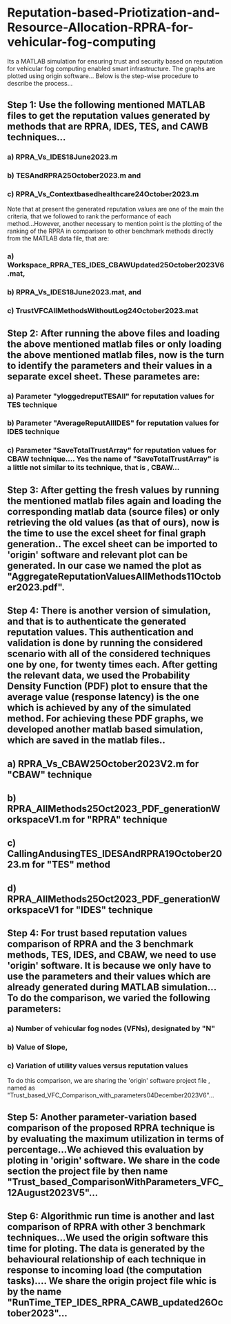 # Reputation-based-Priotization-and-Resource-Allocation-RPRA-for-vehicular-fog-computing
Its a MATLAB simulation for ensuring trust and security based on reputation for vehicular fog computing enabled smart infrastructure.
The graphs are plotted using origin software... Below is the step-wise procedure to describe the process...
## Step 1: Use the following mentioned MATLAB files to get the reputation values generated by methods that are RPRA, IDES, TES, and CAWB techniques... 
### a) RPRA_Vs_IDES18June2023.m
### b) TESAndRPRA25October2023.m and
### c) RPRA_Vs_Contextbasedhealthcare24October2023.m
Note that at present the generated reputation values are one of the main the criteria, that we followed to rank the performance of each method...However, another necessary to mention point is the plotting of the ranking of the RPRA in comparison to other benchmark methods directly from the MATLAB data file, that are:
### a) Workspace_RPRA_TES_IDES_CBAWUpdated25October2023V6.mat, 
### b) RPRA_Vs_IDES18June2023.mat, and 
### c) TrustVFCAllMethodsWithoutLog24October2023.mat
## Step 2: After running the above files and loading the above mentioned matlab files or only loading the above mentioned matlab files, now is the turn to identify the parameters and their values in a separate excel sheet. These parametes are:
### a) Parameter "yloggedreputTESAll" for reputation values for TES technique
### b) Parameter "AverageReputAllIDES" for reputation values for IDES  technique
### c) Parameter "SaveTotalTrustArray" for reputation values for CBAW  technique.... Yes the name of "SaveTotalTrustArray" is a little not similar to its technique, that is , CBAW...
## Step 3: After getting the fresh values by running the mentioned matlab files again and loading the corresponding matlab data (source files) or only retrieving the old values (as that of ours), now is the time to use the excel sheet for final graph generation.. The excel sheet can be imported to 'origin' software and relevant plot can be generated. In our case we named the plot as "AggregateReputationValuesAllMethods11October2023.pdf".
## Step 4: There is another version of simulation, and that is to authenticate the generated reputation values. This authentication and validation is done by running the considered scenario with all of the considered techniques one by one, for twenty times each. After getting the relevant data, we used the Probability Density Function (PDF) plot to ensure that the average value (response latency) is the one which is achieved by any of the simulated method. For achieving these PDF graphs, we developed another matlab based simulation, which are saved in the matlab files..
## a) RPRA_Vs_CBAW25October2023V2.m for "CBAW" technique
## b) RPRA_AllMethods25Oct2023_PDF_generationWorkspaceV1.m for "RPRA" technique
## c) CallingAndusingTES_IDESAndRPRA19October2023.m for "TES" method
## d) RPRA_AllMethods25Oct2023_PDF_generationWorkspaceV1 for "IDES" technique
## Step 4: For trust based reputation values comparison of RPRA and the 3 benchmark methods, TES, IDES, and CBAW, we need to use 'origin' software. It is because we only have to use the parameters and their values which are already generated during MATLAB simulation... To do the comparison, we varied the following parameters:
### a) Number of vehicular fog nodes (VFNs), designated by "N"
### b) Value of Slope, 
### c) Variation of utility values versus reputation values
To do this comparison, we are sharing the 'origin' software project file , named as "Trust_based_VFC_Comparison_with_parameters04December2023V6"...
## Step 5: Another parameter-variation based comparison of the proposed RPRA technique is by evaluating the maximum utilization in terms of percentage...We achieved this evaluation by ploting in 'origin' software. We share in the code section the project file by then name "Trust_based_ComparisonWithParameters_VFC_12August2023V5"...
## Step 6: Algorithmic run time is another and last comparison of RPRA with other 3 benchmark techniques...We used the origin software this time for ploting. The data is generated by the behavioural relationship of each technique in response to incoming load (the computation tasks).... We share the origin project file whic is by the name "RunTime_TEP_IDES_RPRA_CAWB_updated26October2023"...

